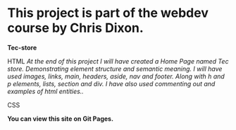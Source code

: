 # This project is part of the webdev course by Chris Dixon. 

**Tec-store**

HTML
*At the end of this project I will have created a Home Page named Tec store. Demonstrating element structure and semantic meaning. I will have used images, links, main, headers, aside, nav and footer. Along with h and p elements, lists, section and div. I have also used commenting out and examples of html entities..*

CSS

**You can view this site on Git Pages.**